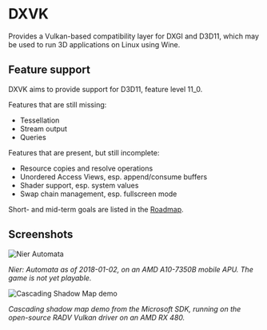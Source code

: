 # DXVK
Provides a Vulkan-based compatibility layer for DXGI and D3D11, which may be used to run 3D applications on Linux using Wine.

## Feature support
DXVK aims to provide support for D3D11, feature level 11_0.

Features that are still missing:
- Tessellation
- Stream output
- Queries

Features that are present, but still incomplete:
- Resource copies and resolve operations
- Unordered Access Views, esp. append/consume buffers
- Shader support, esp. system values
- Swap chain management, esp. fullscreen mode

Short- and mid-term goals are listed in the [Roadmap](https://github.com/doitsujin/dxvk/wiki/Roadmap).

## Screenshots
![Nier Automata](http://s1.bild.me/bilder/110417/8983866Screenshot_20180102_202827.png)

_Nier: Automata as of 2018-01-02, on an AMD A10-7350B mobile APU. The game is not yet playable._

![Cascading Shadow Map demo](http://s1.bild.me/bilder/110417/3869421Bildschirmfoto-355.png)

_Cascading shadow map demo from the Microsoft SDK, running on the open-source RADV Vulkan driver on an AMD RX 480._